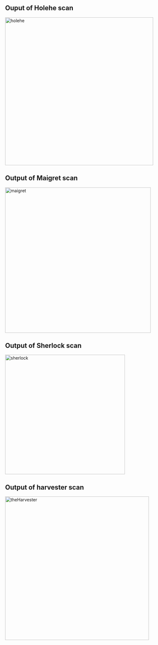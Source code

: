 ## Ouput of Holehe scan
<img width="481" alt="holehe" src="https://github.com/user-attachments/assets/f8173d58-9863-47fb-b3c6-88b4bd8d6618" />
<br>

## Output of Maigret scan
<img width="473" alt="maigret" src="https://github.com/user-attachments/assets/d0e276a7-be0b-4747-b5e2-c88b1dfa55be" />
<br>

## Output of Sherlock scan
<img width="389" alt="sherlock" src="https://github.com/user-attachments/assets/1b7e9274-dca5-4684-8ba5-2cc8cf755e1b" />
<br>

## Output of harvester scan
<img width="467" alt="theHarvester" src="https://github.com/user-attachments/assets/78f6c75b-f090-4458-a1ca-1f9b712215d0" />

